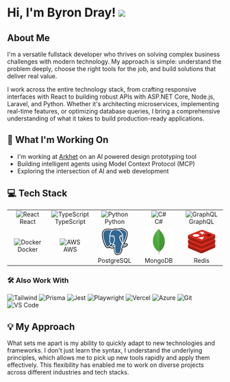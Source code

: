 # Hi, I'm Byron Dray! <img src="https://raw.githubusercontent.com/MartinHeinz/MartinHeinz/master/wave.gif" width="30px">

## About Me
I'm a versatile fullstack developer who thrives on solving complex business challenges with modern technology. My approach is simple: understand the problem deeply, choose the right tools for the job, and build solutions that deliver real value.

I work across the entire technology stack, from crafting responsive interfaces with React to building robust APIs with ASP.NET Core, Node.js, Laravel, and Python. Whether it's architecting microservices, implementing real-time features, or optimizing database queries, I bring a comprehensive understanding of what it takes to build production-ready applications.

## 🚀 What I'm Working On
- I'm working at [Arkhet](https://arkhet.com) on an AI powered design prototyping tool
- Building intelligent agents using Model Context Protocol (MCP)
- Exploring the intersection of AI and web development

## 💻 Tech Stack
<table>
  <tr>
    <td align="center" width="96">
      <img src="https://techstack-generator.vercel.app/react-icon.svg" alt="React" width="65" height="65" />
      <br>React
    </td>
    <td align="center" width="96">
      <img src="https://techstack-generator.vercel.app/ts-icon.svg" alt="TypeScript" width="65" height="65" />
      <br>TypeScript
    </td>
    <td align="center" width="96">
      <img src="https://techstack-generator.vercel.app/python-icon.svg" alt="Python" width="65" height="65" />
      <br>Python
    </td>
    <td align="center" width="96">
      <img src="https://techstack-generator.vercel.app/csharp-icon.svg" alt="C#" width="65" height="65" />
      <br>C#
    </td>
    <td align="center" width="96">
      <img src="https://techstack-generator.vercel.app/graphql-icon.svg" alt="GraphQL" width="65" height="65" />
      <br>GraphQL
    </td>
  </tr>
  <tr>
    <td align="center" width="96">
      <img src="https://techstack-generator.vercel.app/docker-icon.svg" alt="Docker" width="65" height="65" />
      <br>Docker
    </td>
    <td align="center" width="96">
      <img src="https://techstack-generator.vercel.app/aws-icon.svg" alt="AWS" width="65" height="65" />
      <br>AWS
    </td>
    <td align="center" width="96">
      <img src="https://raw.githubusercontent.com/devicons/devicon/master/icons/postgresql/postgresql-original.svg" alt="PostgreSQL" width="65" height="65" />
      <br>PostgreSQL
    </td>
    <td align="center" width="96">
      <img src="https://raw.githubusercontent.com/devicons/devicon/master/icons/mongodb/mongodb-original.svg" alt="MongoDB" width="65" height="65" />
      <br>MongoDB
    </td>
    <td align="center" width="96">
      <img src="https://raw.githubusercontent.com/devicons/devicon/master/icons/redis/redis-original.svg" alt="Redis" width="65" height="65" />
      <br>Redis
    </td>
  </tr>
</table>

### 🛠️ Also Work With
<p align="left">
  <img src="https://img.shields.io/badge/Tailwind_CSS-38B2AC?style=flat-square&logo=tailwind-css&logoColor=white" alt="Tailwind" />
  <img src="https://img.shields.io/badge/Prisma-2D3748?style=flat-square&logo=prisma&logoColor=white" alt="Prisma" />
  <img src="https://img.shields.io/badge/Jest-C21325?style=flat-square&logo=jest&logoColor=white" alt="Jest" />
  <img src="https://img.shields.io/badge/Playwright-2EAD33?style=flat-square&logo=playwright&logoColor=white" alt="Playwright" />
  <img src="https://img.shields.io/badge/Vercel-000000?style=flat-square&logo=vercel&logoColor=white" alt="Vercel" />
  <img src="https://img.shields.io/badge/Azure-0078D4?style=flat-square&logo=microsoftazure&logoColor=white" alt="Azure" />
  <img src="https://img.shields.io/badge/Git-F05032?style=flat-square&logo=git&logoColor=white" alt="Git" />
  <img src="https://img.shields.io/badge/VS_Code-007ACC?style=flat-square&logo=visual-studio-code&logoColor=white" alt="VS Code" />
</p>

## 💡 My Approach
What sets me apart is my ability to quickly adapt to new technologies and frameworks. I don't just learn the syntax, I understand the underlying principles, which allows me to pick up new tools rapidly and apply them effectively. This flexibility has enabled me to work on diverse projects across different industries and tech stacks.

